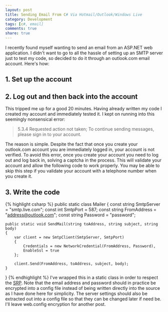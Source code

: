 ```yaml
---
layout: post
title: Sending Email From C# Via Hotmail/Outlook/Windows Live
category: Development
tags: [c#, email]
comments: true
share: true
---
```

I recently found myself wanting to send an email from an ASP.NET web application. I didn't want to go to all the hassle of setting up an SMTP server just to test my code, so decided to do it through an outlook.com email account. Here's how:

## 1. Set up the account

## 2. Log out and then back into the account

This tripped me up for a good 20 minutes. Having already written my code I created my account and immediately tested it. I kept on running into this seemingly nonsensical error:

<blockquote>5.3.4 Requested action not taken; To continue sending messages, please sign in to your account.
</blockquote>
<a id="more"></a><a id="more-32"></a>
The reason is simple. Despite the fact that once you create your outlook.com account you are immediately logged in, your account is not verified. To avoid this error, once you create your account you need to log out and log back in, solving a captcha in the process. This will validate your account and allow the following code to work properly. You may be able to skip this step if you validate your account with a telephone number when you create it.

## 3. Write the code

{% highlight csharp %}
public static class Mailer
{
    const string SmtpServer = "smtp.live.com";
    const int SmtpPort = 587;
    const string FromAddress = "address@outlook.com";
    const string Password = "password";

    public static void SendMail(string toAddress, string subject, string body)
    {
        var client = new SmtpClient(SmtpServer, SmtpPort)
        {
            Credentials = new NetworkCredential(FromAddress, Password),
            EnableSsl = true
        };

        client.Send(FromAddress, toAddress, subject, body);
    }
}
{% endhighlight %}
I've wrapped this in a static class in order to respect the [SRP](http://en.wikipedia.org/wiki/Single_responsibility_principle). Note that the email address and password should in practice be encrypted into a config file instead of being written directly into the source as I have done here for simplicity. The server settings should also be extracted out into a config file so that they can be changed later if need be. I'll leave web.config encryption for another post.


